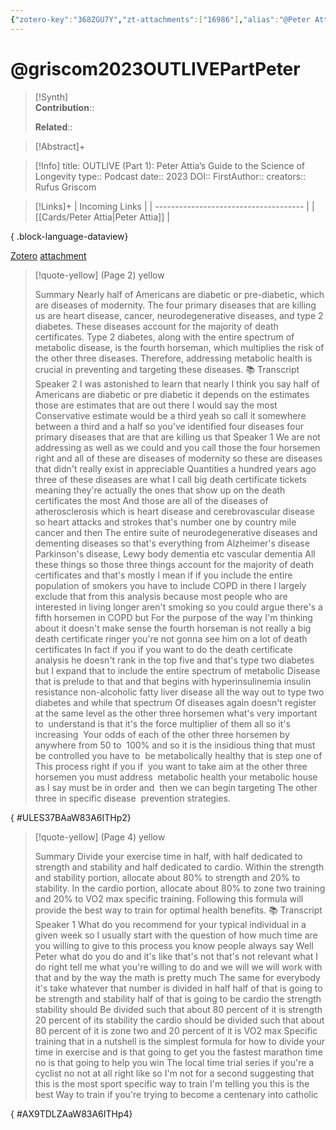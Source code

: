 ```yaml
---
{"zotero-key":"368ZGU7Y","zt-attachments":["16986"],"alias":"@Peter Attia’s Guide to the Science of Longevity, @OUTLIVE (Part 1): Peter Attia’s Guide to the Science of Longevity","keywords":[],"FirstAuthor":"[[Rufus Griscom]]","tags":["source/podcast"],"dg-publish":true,"permalink":"/sources/griscom2023-outlive-part-peter/","dgPassFrontmatter":true}
---
```


# @griscom2023OUTLIVEPartPeter

>[!Synth]  
>**Contribution**::  
>  
>**Related**:: 
>  

> [!Abstract]+
> 

> [!Info]
> title: OUTLIVE (Part 1): Peter Attia’s Guide to the Science of Longevity
> type:: Podcast
> date:: 2023
> DOI:: 
> FirstAuthor:: 
> creators:: Rufus Griscom

> [!Links]+
>  | Incoming Links                        |
> | ------------------------------------- |
> | [[Cards/Peter Attia\|Peter Attia]] |
> 
{ .block-language-dataview}


[Zotero](zotero://select/library/items/368ZGU7Y) [attachment](<file:///Users/nathanmaxwell/Zotero/storage/W83A6ITH/Griscom%20-%202023%20-%20OUTLIVE%20(Part%201)%20Peter%20Attia%E2%80%99s%20Guide%20to%20the%20Science%20of%20Longevity.pdf>)

> [!quote-yellow] (Page 2) yellow
> 
> Summary Nearly half of Americans are diabetic or pre-diabetic, which are diseases of modernity. The four primary diseases that are killing us are heart disease, cancer, neurodegenerative diseases, and type 2 diabetes. These diseases account for the majority of death certificates. Type 2 diabetes, along with the entire spectrum of metabolic disease, is the fourth horseman, which multiplies the risk of the other three diseases. Therefore, addressing metabolic health is crucial in preventing and targeting these diseases. 📚 Transcript Speaker 2 I was astonished to learn that nearly I think you say half of Americans are diabetic or pre diabetic it depends on the estimates those are estimates that are out there I would say the most Conservative estimate would be a third yeah so call it somewhere between a third and a half so you've identified four diseases four primary diseases that are that are killing us that Speaker 1 We are not addressing as well as we could and you call those the four horsemen right and all of these are diseases of modernity so these are diseases that didn't really exist in appreciable Quantities a hundred years ago three of these diseases are what I call big death certificate tickets meaning they're actually the ones that show up on the death certificates the most And those are all of the diseases of atherosclerosis which is heart disease and cerebrovascular disease so heart attacks and strokes that's number one by country mile cancer and then The entire suite of neurodegenerative diseases and dementing diseases so that's everything from Alzheimer's disease Parkinson's disease, Lewy body dementia etc vascular dementia All these things so those three things account for the majority of death certificates and that's mostly I mean if if you include the entire population of smokers you have to include COPD in there I largely exclude that from this analysis because most people who are interested in living longer aren't smoking so you could argue there's a fifth horsemen in COPD but For the purpose of the way I'm thinking about it doesn't make sense the fourth horseman is not really a big death certificate ringer you're not gonna see him on a lot of death certificates In fact if you if you want to do the death certificate analysis he doesn't rank in the top five and that's type two diabetes but I expand that to include the entire spectrum of metabolic Disease that is prelude to that and that begins with hyperinsulinemia insulin resistance non-alcoholic fatty liver disease all the way out to type two diabetes and while that spectrum Of diseases again doesn't register at the same level as the other three horsemen what's very important to  understand is that it's the force multiplier of them all so it's increasing  Your odds of each of the other three horsemen by anywhere from 50 to  100% and so it is the insidious thing that must be controlled you have to  be metabolically healthy that is step one of This process right if you if  you want to take aim at the other three horsemen you must address  metabolic health your metabolic house as I say must be in order and  then we can begin targeting The other three in specific disease  prevention strategies.
>
{ #ULES37BAaW83A6ITHp2}


> [!quote-yellow] (Page 4) yellow
> 
> Summary  Divide your exercise time in half, with half dedicated to strength and  stability and half dedicated to cardio. Within the strength and stability  portion, allocate about 80% to strength and 20% to stability. In the cardio  portion, allocate about 80% to zone two training and 20% to VO2 max  specific training. Following this formula will provide the best way to train  for optimal health benefits.  📚 Transcript  Speaker 1  What do you recommend for your typical individual in a given week so I  usually start with the question of how much time are you willing to give  to this process you know people always say Well Peter what do you do  and it's like that's not that's not relevant what I do right tell me what  you're willing to do and we will we will work with that and by the way the  math is pretty much The same for everybody it's take whatever that  number is divided in half half of that is going to be strength and stability  half of that is going to be cardio the strength stability should Be divided  such that about 80 percent of it is strength 20 percent of its stability the  cardio should be divided such that about 80 percent of it is zone two  and 20 percent of it is VO2 max Specific training that in a nutshell is the  simplest formula for how to divide your time in exercise and is that going  to get you the fastest marathon time no is that going to help you win The  local time trial series if you're a cyclist no not at all right like so I'm not  for a second suggesting that this is the most sport specific way to train I'm telling you this is the best Way to train if you're trying to become a  centenary into catholic
>
{ #AX9TDLZAaW83A6ITHp4}

